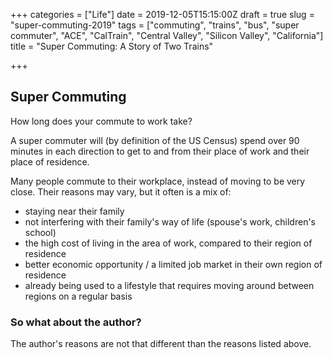 +++
categories = ["Life"]
date = 2019-12-05T15:15:00Z
draft = true
slug = "super-commuting-2019"
tags = ["commuting", "trains", "bus", "super commuter", "ACE", "CalTrain", "Central Valley", "Silicon Valley", "California"]
title = "Super Commuting: A Story of Two Trains"

+++
## Super Commuting

How long does your commute to work take?

A super commuter will (by definition of the US Census) spend over 90 minutes in each direction to get to and from their place of work and their place of residence.

Many people commute to their workplace, instead of moving to be very close. Their reasons may vary, but it often is a mix of:

* staying near their family
* not interfering with their family's way of life (spouse's work, children's school)
* the high cost of living in the area of work, compared to their region of residence
* better economic opportunity / a limited job market in their own region of residence
* already being used to a lifestyle that requires moving around between regions on a regular basis

### So what about the author?

The author's reasons are not that different than the reasons listed above. 